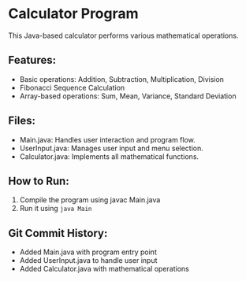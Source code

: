 # Calculator Program
This Java-based calculator performs various mathematical operations.

## Features:
- Basic operations: Addition, Subtraction, Multiplication, Division
- Fibonacci Sequence Calculation
- Array-based operations: Sum, Mean, Variance, Standard Deviation

## Files:
- Main.java: Handles user interaction and program flow.
- UserInput.java: Manages user input and menu selection.
- Calculator.java: Implements all mathematical functions.

## How to Run:
1. Compile the program using javac Main.java
2. Run it using `java Main`

## Git Commit History:
- Added Main.java with program entry point
- Added UserInput.java to handle user input
- Added Calculator.java with mathematical operations
